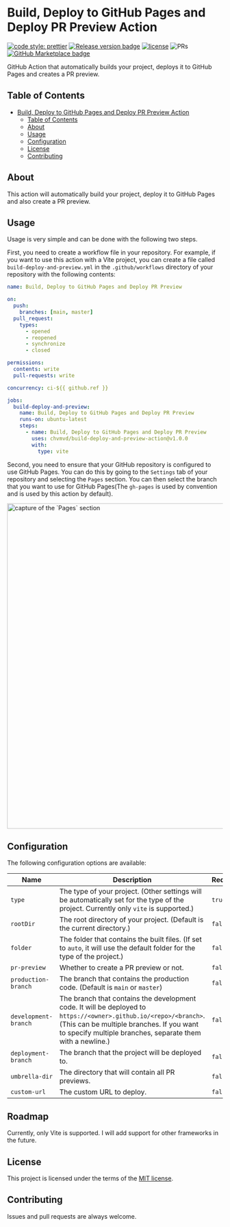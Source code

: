 # Build, Deploy to GitHub Pages and Deploy PR Preview Action

[![code style: prettier](https://img.shields.io/badge/code_style-prettier-ff69b4.svg?style=flat-square)](https://github.com/prettier/prettier)
[![Release version badge](https://img.shields.io/github/v/release/chvmvd/build-deploy-and-preview-action.svg?logo=github)](https://github.com/chvmvd/build-deploy-and-preview-action/releases)
[![license](https://img.shields.io/badge/license-MIT-informational.svg)](LICENSE)
![PRs](https://img.shields.io/badge/PRs-welcome-brightgreen.svg)
[![GitHub Marketplace badge](https://img.shields.io/badge/action-marketplace-blue.svg?logo=github&color=orange)](https://github.com/marketplace/actions/build-deploy-to-github-pages-and-deploy-pr-preview)

GitHub Action that automatically builds your project, deploys it to GitHub Pages and creates a PR preview.

## Table of Contents

- [Build, Deploy to GitHub Pages and Deploy PR Preview Action](#build-deploy-to-github-pages-and-deploy-pr-preview-action)
  - [Table of Contents](#table-of-contents)
  - [About](#about)
  - [Usage](#usage)
  - [Configuration](#configuration)
  - [License](#license)
  - [Contributing](#contributing)

## About

This action will automatically build your project, deploy it to GitHub Pages and also create a PR preview.

## Usage

Usage is very simple and can be done with the following two steps.

First, you need to create a workflow file in your repository. For example, if you want to use this action with a Vite project, you can create a file called `build-deploy-and-preview.yml` in the `.github/workflows` directory of your repository with the following contents:

```yaml
name: Build, Deploy to GitHub Pages and Deploy PR Preview

on:
  push:
    branches: [main, master]
  pull_request:
    types:
      - opened
      - reopened
      - synchronize
      - closed

permissions:
  contents: write
  pull-requests: write

concurrency: ci-${{ github.ref }}

jobs:
  build-deploy-and-preview:
    name: Build, Deploy to GitHub Pages and Deploy PR Preview
    runs-on: ubuntu-latest
    steps:
      - name: Build, Deploy to GitHub Pages and Deploy PR Preview
        uses: chvmvd/build-deploy-and-preview-action@v1.0.0
        with:
          type: vite
```

Second, you need to ensure that your GitHub repository is configured to use GitHub Pages. You can do this by going to the `Settings` tab of your repository and selecting the `Pages` section. You can then select the branch that you want to use for GitHub Pages(The `gh-pages` is used by convention and is used by this action by default).

<img width="759" alt="capture of the `Pages` section" src="https://user-images.githubusercontent.com/104971044/229016748-96f21ec8-242e-4a74-a8a5-ed5576f00347.png">

## Configuration

The following configuration options are available:

| Name                 | Description                                                                                                                                                                                                                 | Required | Default            |
| -------------------- | --------------------------------------------------------------------------------------------------------------------------------------------------------------------------------------------------------------------------- | -------- | ------------------ |
| `type`               | The type of your project. (Other settings will be automatically set for the type of the project. Currently only `vite` is supported.)                                                                                       | `true`   |                    |
| `rootDir`            | The root directory of your project. (Default is the current directory.)                                                                                                                                                     | `false`  | `.`                |
| `folder`             | The folder that contains the built files. (If set to `auto`, it will use the default folder for the type of the project.)                                                                                                   | `false`  | `auto`             |
| `pr-preview`         | Whether to create a PR preview or not.                                                                                                                                                                                      | `false`  | `true`             |
| `production-branch`  | The branch that contains the production code. (Default is `main` or `master`)                                                                                                                                               | `false`  | `main` or `master` |
| `development-branch` | The branch that contains the development code. It will be deployed to `https://<owner>.github.io/<repo>/<branch>`. (This can be multiple branches. If you want to specify multiple branches, separate them with a newline.) | `false`  |                    |
| `deployment-branch`  | The branch that the project will be deployed to.                                                                                                                                                                            | `false`  | `gh-pages`         |
| `umbrella-dir`       | The directory that will contain all PR previews.                                                                                                                                                                            | `false`  | `pr-preview`       |
| `custom-url`         | The custom URL to deploy.                                                                                                                                                                                                   | `false`  |                    |

## Roadmap

Currently, only Vite is supported. I will add support for other frameworks in the future.

## License

This project is licensed under the terms of the [MIT license](LICENSE).

## Contributing

Issues and pull requests are always welcome.
